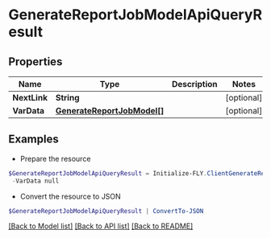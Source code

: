 # GenerateReportJobModelApiQueryResult
## Properties

Name | Type | Description | Notes
------------ | ------------- | ------------- | -------------
**NextLink** | **String** |  | [optional] 
**VarData** | [**GenerateReportJobModel[]**](GenerateReportJobModel.md) |  | [optional] 

## Examples

- Prepare the resource
```powershell
$GenerateReportJobModelApiQueryResult = Initialize-FLY.ClientGenerateReportJobModelApiQueryResult  -NextLink null `
 -VarData null
```

- Convert the resource to JSON
```powershell
$GenerateReportJobModelApiQueryResult | ConvertTo-JSON
```

[[Back to Model list]](../README.md#documentation-for-models) [[Back to API list]](../README.md#documentation-for-api-endpoints) [[Back to README]](../README.md)

